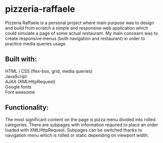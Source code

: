 # pizzeria-raffaele

Pizzeria Raffaele is a personal project where main purpose was to design and build from scratch a simple and responsive web application which could simulate a page of some actual restaurant. My main concearn was to create responsive menus (both navigation and restaurant) in order to practice media queries usage.

## Built with:
HTML i CSS (flex-box, grid, media queries)<br/>
JavaScript<br/>
AJAX (XMLHttpRequest)<br/>
Google fonts<br/>
Font awesome<br/>

## Functionality:
The most significant content on the page is pizza menu divided into rolled categories. There are subpages with information required to place an order loaded with XMLHttpRequest. Subpages can be switched thanks to navigation menu which is rolled or static depending on viewport width.
